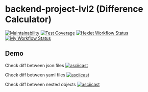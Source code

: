 # backend-project-lvl2 (Difference Calculator)

[![Maintainability](https://api.codeclimate.com/v1/badges/c853fa48f46b29e9bd07/maintainability)](https://codeclimate.com/github/jprestor/backend-project-lvl2/maintainability)
[![Test Coverage](https://api.codeclimate.com/v1/badges/c853fa48f46b29e9bd07/test_coverage)](https://codeclimate.com/github/jprestor/backend-project-lvl2/test_coverage)
[![Hexlet Workflow Status](https://github.com/jprestor/backend-project-lvl2/workflows/hexlet-check/badge.svg)](https://github.com/jprestor/backend-project-lvl2/actions/workflows/hexlet-check.yml)
[![My Workflow Status](https://github.com/jprestor/backend-project-lvl2/actions/workflows/my-workflow.yml/badge.svg)](https://github.com/jprestor/backend-project-lvl2/actions/workflows/my-workflow.yml)

## Demo

Check diff between json files
[![asciicast](https://asciinema.org/a/JfaxUdJRtqZnhb2Tgv1v5TBgD.svg)](https://asciinema.org/a/umVDTWErphvYv0FmRwI7TC6PM)

Check diff between yaml files
[![asciicast](https://asciinema.org/a/JfaxUdJRtqZnhb2Tgv1v5TBgD.svg)](https://asciinema.org/a/feQrmi6l6DlhfFn7PUFmi2f8j)

Check diff between nested objects
[![asciicast](https://asciinema.org/a/cusbXENyAjolsn8bAyfRC2tiM.svg)](https://asciinema.org/a/cusbXENyAjolsn8bAyfRC2tiM)
